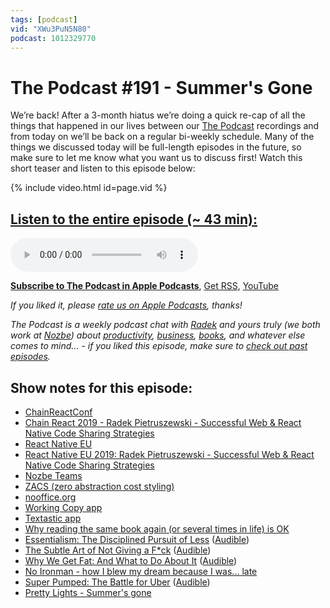 ```yaml
---
tags: [podcast]
vid: "XWu3PuN5N80"
podcast: 1012329770
---
```


# The Podcast #191 - Summer's Gone

We’re back! After a 3-month hiatus we’re doing a quick re-cap of all the things that happened in our lives between our [The Podcast][p] recordings and from today on we’ll be back on a regular bi-weekly schedule. Many of the things we discussed today will be full-length episodes in the future, so make sure to let me know what you want us to discuss first! Watch this short teaser and listen to this episode below:

{% include video.html id=page.vid %}

<!--More-->

## [Listen to the entire episode (~ 43 min):][e]

<audio controls>
<source src="https://files.nozbe.com/podcast/191.mp3" type="audio/mpeg">
</audio>

**[Subscribe to The Podcast in Apple Podcasts][i]**, [Get RSS][rss], [YouTube][y]

*If you liked it, please [rate us on Apple Podcasts][i], thanks!*

*The Podcast is a weekly podcast chat with [Radek][r] and yours truly (we both work at [Nozbe][n]) about [productivity](/productivity), [business](/business), [books](/books), and whatever else comes to mind… - if you liked this episode, make sure to [check out past episodes](/podcast).*

## Show notes for this episode:

  * [ChainReactConf](https://infinite.red/ChainReactConf)
  * [Chain React 2019 - Radek Pietruszewski - Successful Web & React Native Code Sharing Strategies](https://www.youtube.com/watch?v=KxSwRHi4lHk)
  * [React Native EU](https://react-native.eu/)
  * [React Native EU 2019: Radek Pietruszewski - Successful Web & React Native Code Sharing Strategies](https://www.youtube.com/watch?v=ryMvNklnDjU)
  * [Nozbe Teams](https://nozbe.com/teams)
  * [ZACS (zero abstraction cost styling)](https://github.com/Nozbe/zacs)
  * [nooffice.org](https://nooffice.org/)
  * [Working Copy app](https://workingcopyapp.com/)
  * [Textastic app](https://www.textasticapp.com/)
  * [Why reading the same book again (or several times in life) is OK](https://sliwinski.com/again/)
  * [Essentialism: The Disciplined Pursuit of Less](https://www.amazon.com/Essentialism-Disciplined-Pursuit-Greg-McKeown/dp/0753555166/) ([Audible](https://www.audible.com/pd/Essentialism-Audiobook/B017TDXG3S))
  * [The Subtle Art of Not Giving a F*ck](https://www.amazon.com/Subtle-Art-Not-Giving-Counterintuitive/dp/B01I29Y344/) ([Audible](https://www.audible.com/pd/The-Subtle-Art-of-Not-Giving-a-F-ck-Audiobook/B01I28NFEE))
  * [Why We Get Fat: And What to Do About It](https://www.amazon.com/Why-We-Get-Fat-About/dp/B004HFK0H2/) ([Audible](https://www.audible.com/pd/Why-We-Get-Fat-Audiobook/B004D5K512))
  * [No Ironman - how I blew my dream because I was... late](https://sliwinski.com/noiron/)
  * [Super Pumped: The Battle for Uber](https://www.amazon.com/Super-Pumped-Battle-Uber/dp/B07RT152TJ/) ([Audible](https://www.audible.com/pd/Super-Pumped-Audiobook/B07RV4JLHJ))
  * [Pretty Lights - Summer's gone](https://www.youtube.com/watch?v=agMmGoJW5bQ)

[y]: https://michael.gratis/thepodcastyt
[rss]: http://thepodcast.fm/episodes?format=RSS
[e]: http://thepodcast.fm/episodes/191

[p]: https://michael.gratis/thepodcastfm
[n]: https://michael.gratis/nozbe
[r]: https://michael.gratis/radex
[i]: https://michael.gratis/thepodcast
[o]: https://michael.gratis/ipadonly

